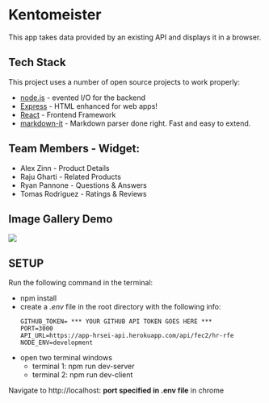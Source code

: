 # Kentomeister
This app takes data provided by an existing API and displays it in a browser. 


## Tech Stack

This project uses a number of open source projects to work properly:

- [node.js] - evented I/O for the backend
- [Express] - HTML enhanced for web apps!
- [React] - Frontend Framework
- [markdown-it] - Markdown parser done right. Fast and easy to extend.

## Team Members - Widget:
- Alex Zinn - Product Details
- Raju Gharti - Related Products
- Ryan Pannone - Questions & Answers
- Tomas Rodriguez - Ratings & Reviews

## Image Gallery Demo
<img src="https://media.giphy.com/media/2BwHMPM6NQRBwm4bAO/giphy.gif">

## SETUP
Run the following command in the terminal:
- npm install
- create a _.env_ file in the root directory with the following info:
  ```
  GITHUB_TOKEN= *** YOUR GITHUB API TOKEN GOES HERE ***
  PORT=3000
  API_URL=https://app-hrsei-api.herokuapp.com/api/fec2/hr-rfe
  NODE_ENV=development

  ```
- open two terminal windows
    - terminal 1: npm run dev-server
    - terminal 2: npm run dev-client

Navigate to http://localhost: **port specified in .env file** in chrome


[//]: # (These are reference links used in the body of this note and get stripped out when the markdown processor does its job. There is no need to format nicely because it shouldn't be seen. Thanks SO - http://stackoverflow.com/questions/4823468/store-comments-in-markdown-syntax)

   [markdown-it]: <https://github.com/markdown-it/markdown-it>
   [node.js]: <http://nodejs.org>
   [express]: <http://expressjs.com>
   [React]: <https://reactjs.org/>
